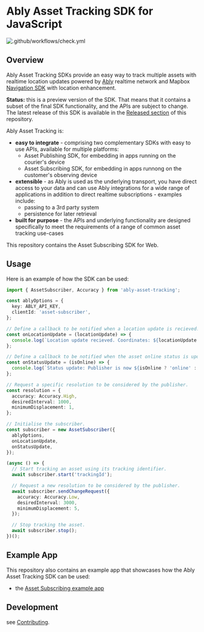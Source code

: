# Ably Asset Tracking SDK for JavaScript

![.github/workflows/check.yml](https://github.com/ably/ably-asset-tracking-js/workflows/.github/workflows/check.yml/badge.svg)

## Overview

Ably Asset Tracking SDKs provide an easy way to track multiple assets with realtime location updates powered by [Ably](https://ably.io/) realtime network and Mapbox [Navigation SDK](https://docs.mapbox.com/android/navigation/overview/) with location enhancement.

**Status:** this is a preview version of the SDK. That means that it contains a subset of the final SDK functionality, and the APIs are subject to change. The latest release of this SDK is available in the [Released section](https://github.com/ably/ably-asset-tracking-js/releases) of this repository.

Ably Asset Tracking is:

- **easy to integrate** - comprising two complementary SDKs with easy to use APIs, available for multiple platforms:
  - Asset Publishing SDK, for embedding in apps running on the courier's device
  - Asset Subscribing SDK, for embedding in apps runnong on the customer's observing device
- **extensible** - as Ably is used as the underlying transport, you have direct access to your data and can use Ably integrations for a wide range of applications in addition to direct realtime subscriptions - examples include:
  - passing to a 3rd party system
  - persistence for later retrieval
- **built for purpose** - the APIs and underlying functionality are designed specifically to meet the requirements of a range of common asset tracking use-cases

This repository contains the Asset Subscribing SDK for Web.

## Usage

Here is an example of how the SDK can be used:

```ts
import { AssetSubscriber, Accuracy } from 'ably-asset-tracking';

const ablyOptions = {
  key: ABLY_API_KEY,
  clientId: 'asset-subscriber',
};

// Define a callback to be notified when a location update is recieved.
const onLocationUpdate = (locationUpdate) => {
  console.log(`Location update recieved. Coordinates: ${locationUpdate.location.geometry.coordinates}`);
};

// Define a callback to be notified when the asset online status is updated.
const onStatusUpdate = (isOnline) => {
  console.log(`Status update: Publisher is now ${isOnline ? 'online' : 'offline'}`);
};

// Request a specific resolution to be considered by the publisher.
const resolution = {
  accuracy: Accuracy.High,
  desiredInterval: 1000,
  minimumDisplacement: 1,
};

// Initialise the subscriber.
const subscriber = new AssetSubscriber({
  ablyOptions,
  onLocationUpdate,
  onStatusUpdate,
});

(async () => {
  // Start tracking an asset using its tracking identifier.
  await subscriber.start('trackingId');

  // Request a new resolution to be considered by the publisher.
  await subscriber.sendChangeRequest({
    accuracy: Accuracy.Low,
    desiredInterval: 3000,
    minimumDisplacement: 5,
  });

  // Stop tracking the asset.
  await subscriber.stop();
})();
```

## Example App

This repository also contains an example app that showcases how the Ably Asset Tracking SDK can be used:

- the [Asset Subscribing example app](examples/subscribing-example-app/)

## Development

see [Contributing](CONTRIBUTING.md).

